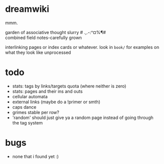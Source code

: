 # dreamwiki
mmm.  
  
garden of associative thought slurry # .,.-:^¤%¶#  
combined field notes-carefully grown

interlinking pages or index cards or whatever. look in `book/` for examples on what they look like unprocessed

# todo
- stats: tags by links/targets quota (where neither is zero)
- stats: pages and their ins and outs
- cellular automata
- external links (maybe do a !primer or smth)
- caps dance
- grimes stable per row?
- 'random' should just give ya a random page instead of going through the tag system

# bugs
- none that i found yet :)
